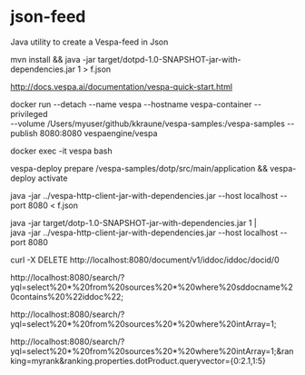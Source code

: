 # json-feed
Java utility to create a Vespa-feed in Json

mvn install && java -jar target/dotpd-1.0-SNAPSHOT-jar-with-dependencies.jar 1 > f.json

http://docs.vespa.ai/documentation/vespa-quick-start.html

docker run --detach --name vespa --hostname vespa-container --privileged \
  --volume /Users/myuser/github/kkraune/vespa-samples:/vespa-samples --publish 8080:8080 vespaengine/vespa

docker exec -it vespa bash

vespa-deploy prepare /vespa-samples/dotp/src/main/application && vespa-deploy activate

java -jar ../vespa-http-client-jar-with-dependencies.jar --host localhost --port 8080 < f.json

java -jar target/dotp-1.0-SNAPSHOT-jar-with-dependencies.jar 1 | \
  java -jar ../vespa-http-client-jar-with-dependencies.jar --host localhost --port 8080

curl -X DELETE http://localhost:8080/document/v1/iddoc/iddoc/docid/0

http://localhost:8080/search/?yql=select%20*%20from%20sources%20*%20where%20sddocname%20contains%20%22iddoc%22;

http://localhost:8080/search/?yql=select%20*%20from%20sources%20*%20where%20intArray=1;

http://localhost:8080/search/?yql=select%20*%20from%20sources%20*%20where%20intArray=1;&ranking=myrank&ranking.properties.dotProduct.queryvector={0:2.1,1:5}
